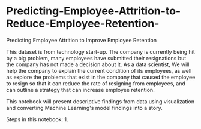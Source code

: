 # Predicting-Employee-Attrition-to-Reduce-Employee-Retention-
Predicting Employee Attrition to Improve Employee Retention

This dataset is from technology start-up. The company is currently being hit by a big problem, many employees have submitted their resignations but the company has not made a decision about it. As a data scientist, We will help the company to explain the current condition of its employees, as well as explore the problems that exist in the company that caused the employee to resign so that it can reduce the rate of resigning from employees, and can outline a strategy that can increase employee retention. 

This notebook will present descriptive findings from data using visualization and converting Machine Learning's model findings into a story.

Steps in this notebook:
1. 
